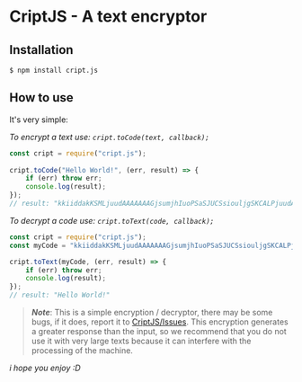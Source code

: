 # CriptJS - A text encryptor

## Installation

```
$ npm install cript.js
```

## How to use

It's very simple:

_To encrypt a text use: `cript.toCode(text, callback);`_

```javascript
const cript = require("cript.js");
 
cript.toCode("Hello World!", (err, result) => {
    if (err) throw err;
    console.log(result);
});
// result: "kkiiddakKSMLjuudAAAAAAAGjsumjhIuoPSaSJUCSsiouljgSKCALPjuudAAmeOlHOkishcj"
```

_To decrypt a code use: `cript.toText(code, callback);`_

```javascript
const cript = require("cript.js");
const myCode = "kkiiddakKSMLjuudAAAAAAAGjsumjhIuoPSaSJUCSsiouljgSKCALPjuudAAmeOlHOkishcj"

cript.toText(myCode, (err, result) => {
    if (err) throw err;
    console.log(result);
});
// result: "Hello World!"
```

> ***Note***: This is a simple encryption / decryptor, there may be some bugs, if it does, report it to [CriptJS/Issues](https://github.com/DablioZe/cript.js/issues). This encryption generates a greater response than the input, so we recommend that you do not use it with very large texts because it can interfere with the processing of the machine.

_i hope you enjoy :D_
